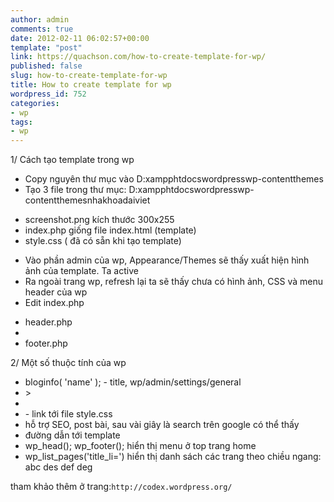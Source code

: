 ```yaml
---
author: admin
comments: true
date: 2012-02-11 06:02:57+00:00
template: "post"
link: https://quachson.com/how-to-create-template-for-wp/
published: false
slug: how-to-create-template-for-wp
title: How to create template for wp
wordpress_id: 752
categories:
- wp
tags:
- wp
---
```


1/ Cách tạo template trong wp
- Copy nguyên thư mục vào D:xampphtdocswordpresswp-contentthemes
- Tạo 3 file trong thư mục: D:xampphtdocswordpresswp-contentthemesnhakhoadaiviet
+ screenshot.png kích thước 300x255
+ index.php giống file index.html (template)
+ style.css ( đã có sẵn khi tạo template)
- Vào phần admin của wp, Appearance/Themes sẽ thấy xuất hiện hình ảnh của template. Ta active
- Ra ngoài trang wp, refresh lại ta sẽ thấy chưa có hình ảnh, CSS và menu header của wp
- Edit index.php
+ header.php
+ <?php bloginfo('template_url');?>
+ footer.php

2/ Một số thuộc tính của wp
- bloginfo( 'name' ); - title, wp/admin/settings/general
- <html <?php language_attributes(); ?>>
- <meta charset="<?php bloginfo( 'charset' ); ?>" />
- <link rel="stylesheet" type="text/css" media="all" href="<?php bloginfo( 'stylesheet_url' ); ?>" /> - link tới file style.css
- <link rel="pingback" href="<?php bloginfo( 'pingback_url' ); ?>" /> hỗ trợ SEO, post bài, sau vài giây là search trên google có thể thấy
- <script type='text/javascript' src='<?php bloginfo('template_url');?>/js/fadeimages.js'></script> đường dẫn tới template
- wp_head(); wp_footer(); hiển thị menu ở top trang home
- wp_list_pages('title_li=') hiển thị danh sách các trang theo chiều ngang: abc des def deg

tham khảo thêm ở trang:` http://codex.wordpress.org/
`
